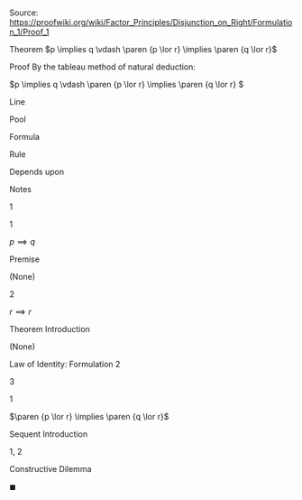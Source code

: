 # 

Source: https://proofwiki.org/wiki/Factor_Principles/Disjunction_on_Right/Formulation_1/Proof_1

Theorem
$p \implies q \vdash \paren {p \lor r} \implies \paren {q \lor r}$


Proof
By the tableau method of natural deduction:


$p \implies q \vdash \paren {p \lor r} \implies \paren {q \lor r} $


Line


Pool

Formula

Rule

Depends upon

Notes


1


1

$p \implies q$

Premise

(None)




2




$r \implies r$

Theorem Introduction

(None)

Law of Identity: Formulation 2


3


1

$\paren {p \lor r} \implies \paren {q \lor r}$

Sequent Introduction

1, 2

Constructive Dilemma

$\blacksquare$





